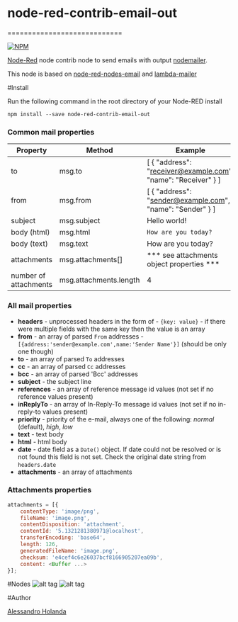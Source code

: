# node-red-contrib-email-out
============================

[![NPM](https://nodei.co/npm/node-red-contrib-email-out.png)](https://nodei.co/npm/node-red-contrib-mail-parse/)

[Node-Red][1] node contrib node to send emails with output [nodemailer][2].

This node is based on [node-red-nodes-email][5] and [lambda-mailer][4] 

#Install

Run the following command in the root directory of your Node-RED install

    npm install --save node-red-contrib-email-out

### Common mail properties
Property | Method | Example
------------ | --- | ------------
to | msg.to | [ { "address": "receiver@example.com", "name": "Receiver" } ]
from | msg.from | [ { "address": "sender@example.com", "name": "Sender" } ]
subject | msg.subject | Hello world!
body (html) | msg.html | <code><html><body>How are you today?</body></html></code>
body (text) | msg.text | How are you today?
attachments | msg.attachments[] | *** see attachments object properties ***
number of attachments | msg.attachments.length | 4

### All mail properties

  * **headers** - unprocessed headers in the form of - `{key: value}` - if there were multiple fields with the same key then the value is an array
  * **from** - an array of parsed `From` addresses - `[{address:'sender@example.com',name:'Sender Name'}]` (should be only one though)
  * **to** - an array of parsed `To` addresses
  * **cc** - an array of parsed `Cc` addresses
  * **bcc** - an array of parsed 'Bcc' addresses
  * **subject** - the subject line
  * **references** - an array of reference message id values (not set if no reference values present)
  * **inReplyTo** - an array of In-Reply-To message id values (not set if no in-reply-to values present)
  * **priority** - priority of the e-mail, always one of the following: *normal* (default), *high*, *low*
  * **text** - text body
  * **html** - html body
  * **date** - date field as a `Date()` object. If date could not be resolved or is not found this field is not set. Check the original date string from `headers.date`
  * **attachments** - an array of attachments

### Attachments properties
```javascript
attachments = [{
    contentType: 'image/png',
    fileName: 'image.png',
    contentDisposition: 'attachment',
    contentId: '5.1321281380971@localhost',
    transferEncoding: 'base64',
    length: 126,
    generatedFileName: 'image.png',
    checksum: 'e4cef4c6e26037bcf8166905207ea09b',
    content: <Buffer ...>
}];
```
#Nodes
![alt tag](https://raw.githubusercontent.com/alessh/node-red-contrib-email-out/master/node.png)
![alt tag](https://raw.githubusercontent.com/alessh/node-red-contrib-email-out/master/flow.png)

#Author

[Alessandro Holanda][3]

[1]:http://nodered.org
[2]:https://www.npmjs.com/package/nodemailer
[3]:https://github.com/alessh
[4]:https://github.com/eahefnawy/lambda-mailer
[5]:https://github.com/node-red/node-red-nodes/tree/master/social/email